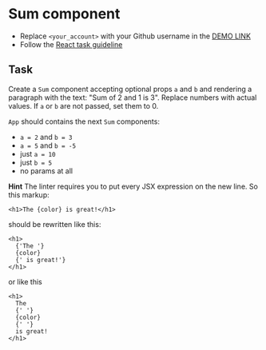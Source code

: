 # Sum component
- Replace `<your_account>` with your Github username in the [DEMO LINK](https://ihor-jpeg.github.io/react_sum/)
- Follow the [React task guideline](https://github.com/mate-academy/react_task-guideline#react-tasks-guideline)

## Task
Create a `Sum` component accepting optional props `a` and `b` and rendering
a paragraph with the text: "Sum of 2 and 1 is 3". Replace numbers with actual
values. If `a` or `b` are not passed, set them to 0.

`App` should contains the next `Sum` components:
- `a = 2` and `b = 3`
- `a = 5` and `b = -5`
- just `a = 10`
- just `b = 5`
- no params at all

**Hint**
The linter requires you to put every JSX expression on the new line. So this
markup:
```JSX
<h1>The {color} is great!</h1>
```
should be rewritten like this:
```JSX
<h1>
  {'The '}
  {color}
  {' is great!'}
</h1>
```
or like this
```JSX
<h1>
  The
  {' '}
  {color}
  {' '}
  is great!
</h1>
```
